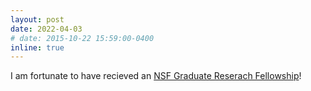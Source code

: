 ```yaml
---
layout: post
date: 2022-04-03
# date: 2015-10-22 15:59:00-0400
inline: true
---
```


I am fortunate to have recieved an <a href="https://www.research.gov/grfp/Login.do">NSF Graduate Reserach Fellowship</a>!
